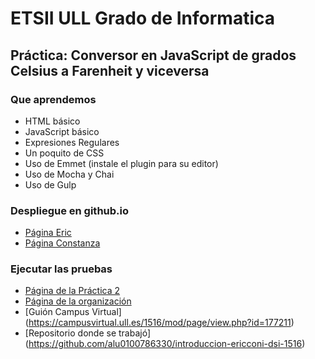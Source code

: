 # ETSII ULL Grado de Informatica

## Práctica: Conversor en JavaScript de grados Celsius a Farenheit y viceversa

### Que aprendemos

* HTML básico
* JavaScript básico
* Expresiones Regulares
* Un poquito de CSS
* Uso de Emmet (instale el plugin para su editor)
* Uso de Mocha y Chai 
* Uso de Gulp

### Despliegue en github.io

* [Página Eric ](http://alu0100786330.github.io/pags/dsi.html)
* [Página Constanza](http://alu0100673647.github.io/dsi.html)

### Ejecutar las pruebas

* [Página de la Práctica 2](http://alu0100786330.github.io/introduccion-ericconi-dsi-1516/)
* [Página de la organización](http://ull-esit-gradoii-dsi.github.io/introduccion-ericconi-dsi-1516/)
* [Guión Campus Virtual] (https://campusvirtual.ull.es/1516/mod/page/view.php?id=177211)
* [Repositorio donde se trabajó] (https://github.com/alu0100786330/introduccion-ericconi-dsi-1516)
